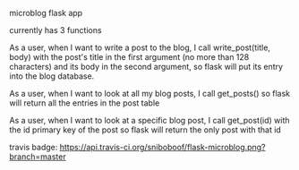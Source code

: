 microblog flask app

currently has 3 functions

As a user, when I want to write a post to the blog, I call write_post(title, body) with the post's title in the first argument (no more than 128 characters) and its body in the second argument, so flask will put its entry into the blog database.

As a user, when I want to look at all my blog posts, I call get_posts() so flask will return all the entries in the post table

As a user, when I want to look at a specific blog post, I call get_post(id) with the id primary key of the post so flask will return the only post with that id

travis badge: https://api.travis-ci.org/sniboboof/flask-microblog.png?branch=master